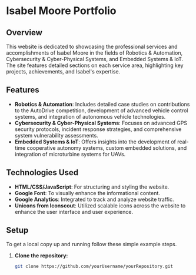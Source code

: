 # Isabel Moore Portfolio 

## Overview
This website is dedicated to showcasing the professional services and accomplishments of Isabel Moore in the fields of Robotics & Automation, Cybersecurity & Cyber-Physical Systems, and Embedded Systems & IoT. The site features detailed sections on each service area, highlighting key projects, achievements, and Isabel's expertise.

## Features
- **Robotics & Automation**: Includes detailed case studies on contributions to the AutoDrive competition, development of advanced vehicle control systems, and integration of autonomous vehicle technologies.
- **Cybersecurity & Cyber-Physical Systems**: Focuses on advanced GPS security protocols, incident response strategies, and comprehensive system vulnerability assessments.
- **Embedded Systems & IoT**: Offers insights into the development of real-time cooperative autonomy systems, custom embedded solutions, and integration of microturbine systems for UAVs.

## Technologies Used
- **HTML/CSS/JavaScript**: For structuring and styling the website.
- **Google Font**: To visually enhance the informational content.
- **Google Analytics**: Integrated to track and analyze website traffic.
- **Unicons from Iconscout**: Utilized scalable icons across the website to enhance the user interface and user experience.

## Setup
To get a local copy up and running follow these simple example steps.

1. **Clone the repository:**
   ```bash
   git clone https://github.com/yourUsername/yourRepository.git
